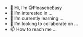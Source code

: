 - 👋 Hi, I’m @PleasebeEasy
- 👀 I’m interested in ...
- 🌱 I’m currently learning ...
- 💞️ I’m looking to collaborate on ...
- 📫 How to reach me ...

<!---
PleasebeEasy/PleasebeEasy is a ✨ special ✨ repository because its `README.md` (this file) appears on your GitHub profile.
You can click the Preview link to take a look at your changes.
--->
